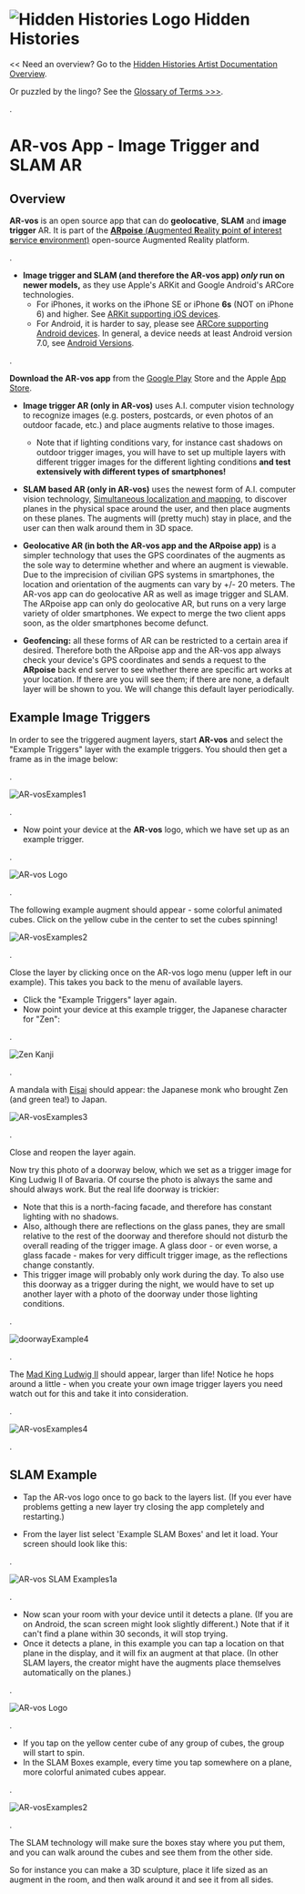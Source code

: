 # ![Hidden Histories Logo](/images/hiddenhistories-logo.png) Hidden Histories 
<< Need an overview? Go to the [Hidden Histories Artist Documentation Overview](http://hiddenhistoriesjtown.org/documentation).

Or puzzled by the lingo? See the [Glossary of Terms >>>](https://github.com/Hidden-Histories/Public-Resources/blob/master/documentation/ARpoiseGlossary.md#-hidden-histories-artists).

.

# AR-vos App - Image Trigger and SLAM AR

## Overview

**AR-vos** is an open source app that can do **geolocative**, **SLAM** and **image trigger** AR. It is part of the [**ARpoise** (**A**ugmented **R**eality **p**oint **o**f **i**nterest **s**ervice **e**nvironment)](http://arpoise.com/) open-source Augmented Reality platform.

. 
- **Image trigger and SLAM (and therefore the AR-vos app) *only* run on newer models,** as they use Apple's ARKit and Google Android's ARCore technologies.
  - For iPhones, it works on the iPhone SE or iPhone **6s** (NOT on iPhone 6) and higher. See [ARKit supporting iOS devices](https://developer.apple.com/library/archive/documentation/DeviceInformation/Reference/iOSDeviceCompatibility/DeviceCompatibilityMatrix/DeviceCompatibilityMatrix.html).
  - For Android, it is harder to say, please see [ARCore supporting Android devices](https://developers.google.com/ar/discover/supported-devices). In general, a device needs at least Android version 7.0, see [Android Versions](https://source.android.com/setup/start/build-numbers).

. 

**Download the AR-vos app** from the [Google Play](https://play.google.com/store/apps/details?id=com.arpoise.ARvos) Store and the Apple [App Store](https://apps.apple.com/us/app/ar-vos/id1483218444). 

- **Image trigger AR (only in AR-vos)** uses A.I. computer vision technology to recognize images (e.g. posters, postcards, or even photos of an outdoor facade, etc.) and place augments relative to those images. 
  - Note that if lighting conditions vary, for instance cast shadows on outdoor trigger images, you will have to set up multiple layers with different trigger images for the different lighting conditions **and test extensively with different types of smartphones!**

- **SLAM based AR (only in AR-vos)** uses the newest form of A.I. computer vision technology, [Simultaneous localization and mapping](https://en.wikipedia.org/wiki/Simultaneous_localization_and_mapping), to discover planes in the physical space around the user, and then place augments on these planes. The augments will (pretty much) stay in place, and the user can then walk around them in 3D space.
    
- **Geolocative AR (in both the AR-vos app and the ARpoise app)** is a simpler technology that uses the GPS coordinates of the augments as the sole way to determine whether and where an augment is viewable. Due to the imprecision of civilian GPS systems in smartphones, the location and orientation of the augments can vary by +/- 20 meters. The AR-vos app can do geolocative AR as well as image trigger and SLAM. The ARpoise app can only do geolocative AR, but runs on a very large variety of older smartphones. We expect to merge the two client apps soon, as the older smartphones become defunct. 

- **Geofencing:** all these forms of AR can be restricted to a certain area if desired. Therefore both the ARpoise app and the AR-vos app always check your device's GPS coordinates and sends a request to the **ARpoise** back end server to see whether there are specific art works at your location. If there are you will see them; if there are none, a default layer will be shown to you. We will change this default layer periodically.

## Example Image Triggers

In order to see the triggered augment layers, start **AR-vos** and select the "Example Triggers" layer with the example triggers. You should then get a frame as in the image below:

. 

![AR-vosExamples1](images/AR-vosExamples1b_800w.png)

. 

- Now point your device at the **AR-vos** logo, which we have set up as an example trigger.

. 

![AR-vos Logo](images/arvos_logo_rgb-weiss512.png)

. 

The following example augment should appear - some colorful animated cubes. Click on the yellow cube in the center to set the cubes spinning!

![AR-vosExamples2](images/AR-vosExamples2a_800w.png)

. 

Close the layer by clicking once on the AR-vos logo menu (upper left in our example). This takes you back to the menu of available layers.
- Click the "Example Triggers" layer again.
- Now point your device at this example trigger, the Japanese character for "Zen":

.

![Zen Kanji](images/AR-vosExamples3a_Zen800x600.png)

.

A mandala with [Eisai](https://en.wikipedia.org/wiki/Eisai) should appear: the Japanese monk who brought Zen (and green tea!) to Japan.

![AR-vosExamples3](images/AR-vosExamples3a_800w.png)

. 

Close and reopen the layer again.

Now try this photo of a doorway below, which we set as a trigger image for King Ludwig II of Bavaria. Of course the photo is always the same and should always work. But the real life doorway is trickier:
- Note that this is a north-facing facade, and therefore has constant lighting with no shadows. 
- Also, although there are reflections on the glass panes, they are small relative to the rest of the doorway and therefore should not disturb the overall reading of the trigger image. A glass door - or even worse, a glass facade - makes for very difficult trigger image, as the reflections change constantly.
- This trigger image will probably only work during the day. To also use this doorway as a trigger during the night, we would have to set up another layer with a photo of the doorway under those lighting conditions.

. 

![doorwayExample4](images/AR-vosExamples4a_doorTrigger_800h.png)

. 

The [Mad King Ludwig II](https://en.wikipedia.org/wiki/Ludwig_II_of_Bavaria) should appear, larger than life! Notice he hops around a little - when you create your own image trigger layers you need watch out for this and take it into consideration.

. 

![AR-vosExamples4](images/AR-vosExamples4a_800h.png)

. 

## SLAM Example
- Tap the AR-vos logo once to go back to the layers list. (If you ever have problems getting a new layer try closing the app completely and restarting.)

- From the layer list select 'Example SLAM Boxes' and let it load. Your screen should look like this:

. 

![AR-vos SLAM Examples1a](images/SLAM_1a_800h.png)

. 

- Now scan your room with your device until it detects a plane. (If you are on Android, the scan screen might look slightly different.) Note that if it can't find a plane within 30 seconds, it will stop trying.
- Once it detects a plane, in this example you can tap a location on that plane in the display, and it will fix an augment at that place. (In other SLAM layers, the creator might have the augments place themselves automatically on the planes.)

. 

![AR-vos Logo](images/SLAM_2a_800h.png)

. 

- If you tap on the yellow center cube of any group of cubes, the group will start to spin.
- In the SLAM Boxes example, every time you tap somewhere on a plane, more colorful animated cubes appear.

. 

![AR-vosExamples2](images/SLAM_3a_800h.png)

 .

The SLAM technology will make sure the boxes stay where you put them, and you can walk around the cubes and see them from the other side. 

So for instance you can make a 3D sculpture, place it life sized as an augment in the room, and then walk around it and see it from all sides.
